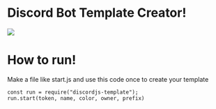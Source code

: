 # Discord Bot Template Creator!
![](https://img.shields.io/appveyor/ci/MayorChano/discordjs-template.svg)
# How to run!
Make a file like start.js and use this code once to create your template
```
const run = require("discordjs-template");
run.start(token, name, color, owner, prefix)
```